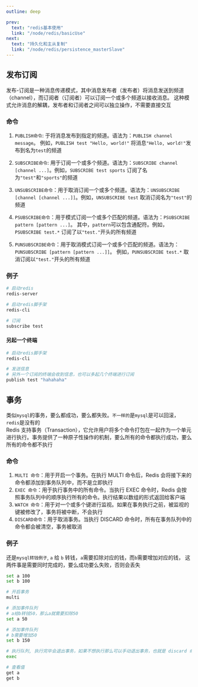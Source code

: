 ```yaml
---
outline: deep

prev:
  text: "redis基本使用"
  link: "/node/redis/basicUse"
next:
  text: "持久化和主从复制"
  link: "/node/redis/persistence_masterSlave"
---
```


## 发布订阅

发布-订阅是一种消息传递模式，其中消息发布者（发布者）将消息发送到频道（channel），而订阅者（订阅者）可以订阅一个或多个频道以接收消息。
这种模式允许消息的解耦，发布者和订阅者之间可以独立操作，不需要直接交互

### 命令

1. `PUBLISH命令`: 于将消息发布到指定的频道。语法为：`PUBLISH channel message`。
   例如，`PUBLISH test "Hello, world!"` 将消息`"Hello, world!"`发布到名为`test`的频道

2. `SUBSCRIBE命令`: 用于订阅一个或多个频道。语法为：`SUBSCRIBE channel [channel ...]`。例如，`SUBSCRIBE test sports` 订阅了名为`"test"`和`"sports"`的频道

3. `UNSUBSCRIBE命令`：用于取消订阅一个或多个频道。语法为：`UNSUBSCRIBE [channel [channel ...]]`。例如，`UNSUBSCRIBE test` 取消订阅名为`"test"`的频道

4. `PSUBSCRIBE命令`：用于模式订阅一个或多个匹配的频道。语法为：`PSUBSCRIBE pattern [pattern ...]`。
   其中，`pattern`可以包含通配符。例如，`PSUBSCRIBE test.*` 订阅了以`"test."`开头的所有频道

5. `PUNSUBSCRIBE命令`：用于取消模式订阅一个或多个匹配的频道。语法为：`PUNSUBSCRIBE [pattern [pattern ...]]`。
   例如，`PUNSUBSCRIBE test.*` 取消订阅以`"test."`开头的所有频道

### 例子

```sh
# 启动redis
redis-server

# 启动redis脚手架
redis-cli

# 订阅
subscribe test
```

#### 另起一个终端

```sh
# 启动redis脚手架
redis-cli

# 发送信息
# 另外一个订阅的终端会收到信息，也可以多起几个终端进行订阅
publish test "hahahaha"

```

## 事务

类似`mysql`的事务，要么都成功，要么都失败。`不一样的`是`mysql`是可以回滚， `redis`是没有的<br />
Redis 支持事务（Transaction），它允许用户将多个命令打包在一起作为一个单元进行执行。事务提供了一种原子性操作的机制，要么所有的命令都执行成功，要么所有的命令都不执行

### 命令

1. `MULTI 命令`：用于开启一个事务。在执行 MULTI 命令后，Redis 会将接下来的命令都添加到事务队列中，而不是立即执行
2. `EXEC 命令`：用于执行事务中的所有命令。当执行 EXEC 命令时，Redis 会按照事务队列中的顺序执行所有的命令。执行结果以数组的形式返回给客户端
3. `WATCH 命令`：用于对一个或多个键进行监视。如果在事务执行之前，被监视的键被修改了，事务将被中断，不会执行
4. `DISCARD命令`：用于取消事务。当执行 DISCARD 命令时，所有在事务队列中的命令都会被清空，事务被取消

### 例子

还是`mysql转钱例子`, `a` 给 `b` 转钱，`a`需要扣除对应的钱，而`b`需要增加对应的钱， 这两件事是需要同时完成的，要么成功要么失败，否则会丢失

```sh
set a 100
set b 100

# 开启事务
multi

# 添加事件队列
# a给b转钱50，那么a就需要扣除50
set a 50

# 添加事件队列
# b需要增加50
set b 150

# 执行队列, 执行完毕会退出事务，如果不想执行那么可以手动退出事务，也就是 discard 命令
exec

# 查看值
get a
get b
```
